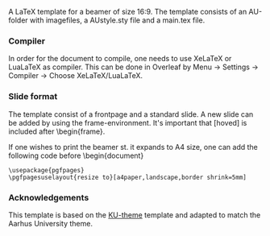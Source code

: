 

A LaTeX template for a beamer of size 16:9. The template consists of an AU-folder with imagefiles, a AUstyle.sty file and a main.tex file.

### Compiler 
In order for the document to compile, one needs to use XeLaTeX or LuaLaTeX as compiler. This can be done in Overleaf by Menu -> Settings -> Compiler -> Choose XeLaTeX/LuaLaTeX.

### Slide format
The template consist of a frontpage and a standard slide. A new slide can be added by using the frame-environment. It's important that [hoved] is included after \begin{frame}.

If one wishes to print the beamer st. it expands to A4 size, one can add the following code before \begin{document}

```
\usepackage{pgfpages}
\pgfpagesuselayout{resize to}[a4paper,landscape,border shrink=5mm]
```

### Acknowledgements
This template is based on the [KU-theme](https://www.overleaf.com/latex/templates/beamer-small-16-9-ucph/mrqwbxndjbhz) template and adapted to match the Aarhus University theme. 